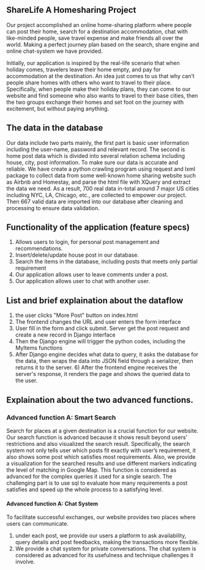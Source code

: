 ## ShareLife A Homesharing Project

Our project accomplished an online home-sharing platform where people can post their home, search for a destination accommodation, chat with like-minded people, save travel expense and make friends all over the world. Making a perfect journey plan based on the search, share engine and online chat-system we have provided.

Initially, our application is inspired by the real-life scenario that when holiday comes, travelers leave their home empty, and pay for accommodation at the destination. An idea just comes to us that why can’t people share homes with others who want to travel to their place. Specifically, when people make their holiday plans, they can come to our website and find someone who also wants to travel to their base cities, then the two groups exchange their homes and set foot on the journey with excitement, but without paying anything.


## The data in the database

Our data include two parts mainly, the first part is basic user information including the user-name, password and relevant record. The second is home post data which is divided into several relation schema including house, city, post information.
To make sure our data is accurate and reliable. We have create a python crawling program using request and lxml package to collect data from some well-known home sharing website such as Airbnb and Homestay, and parse the html file with XQuery and extract the data we need. As a result, 700 real data in-total around 7 major US cities including NYC, LA, Chicago, etc., are collected to empower our project. Then 667 valid data are imported into our database after cleaning and processing to ensure data validation.


## Functionality of the application (feature specs)
1) Allows users to login, for personal post management and recommendations.
2) Insert/delete/update house post in our database.
3) Search the items in the database, including posts that meets only partial requirement
4) Our application allows user to leave comments under a post.
5) Our application allows user to chat with another user.


## List and brief explaination about the dataflow

1) the user clicks "More Post" button on index.html
2)  The frontend changes the URL and user enters the form interface
3) User fill in the form and click submit. Server get the post request and create a new record in Django interface
4) Then the Django engine will trigger the python codes, including the MyItems functions
5) After Django engine decides what data to query, it asks the database for the data, then wraps the data into JSON field through a serializer, then returns it to the server.  6) After the frontend engine receives the server's response, it renders the page and shows the queried data to the user.

## Explaination about the two advanced functions.

### Advanced function A: Smart Search
Search for places at a given destination is a crucial function for our website. Our search function is advanced because it shows result beyond users’ restrictions and also visualized the search result. Specifically, the search system not only tells user which posts fit exactly with user’s requirement, it also shows some post which satisfies most requirements.  Also, we provide a visualization for the searched results and use different markers indicating the level of matching in Google Map. This function is considered as advanced for the complex queries it used for a single search. The challenging part is to use sql to evaluate how many requirements a post satisfies and speed up the whole process to a satisfying level.



#### Advanced function A: Chat System
To facilitate successful exchanges, our website provides two places where users can communicate.
1) under each post, we provide our users a platform to ask availability, query details and post feedbacks, making the transactions more flexible.
2) We provide a chat system for private conversations. The chat system is considered as advanced for its usefulness and technique challenges it involve.


